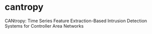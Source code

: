 # cantropy
CANtropy: Time Series Feature Extraction-Based Intrusion Detection Systems for Controller Area Networks
